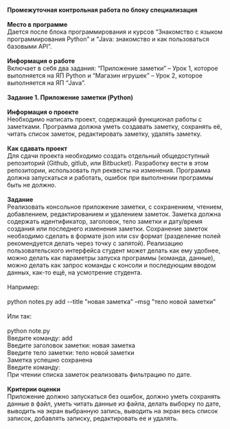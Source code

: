 <b>Промежуточная контрольная работа по блоку
специализация</b><br><br>
<b>Место в программе</b><br>
Дается после блока программирования и курсов “Знакомство с языком
программирования Python” и “Java: знакомство и как пользоваться
базовыми API”.<br><br>
<b>Информация о работе</b><br>
Включает в себя два задания: “Приложение заметки” – Урок 1, которое
выполняется на ЯП Python и “Магазин игрушек” – Урок 2, которое
выполняется на ЯП “Java”.<br><br>
<b>Задание 1. Приложение заметки (Python)</b><br><br>
<b>Информация о проекте</b><br>
Необходимо написать проект, содержащий функционал работы с заметками.
Программа должна уметь создавать заметку, сохранять её, читать список
заметок, редактировать заметку, удалять заметку.<br><br>
<b>Как сдавать проект</b><br>
Для сдачи проекта необходимо создать отдельный общедоступный
репозиторий (Github, gitlub, или Bitbucket). Разработку вести в этом
репозитории, использовать пул реквесты на изменения. Программа должна
запускаться и работать, ошибок при выполнении программы быть не должно.<br><br>
<b>Задание</b><br>
Реализовать консольное приложение заметки, с сохранением, чтением,
добавлением, редактированием и удалением заметок. Заметка должна
содержать идентификатор, заголовок, тело заметки и дату/время создания или
последнего изменения заметки. Сохранение заметок необходимо сделать в
формате json или csv формат (разделение полей рекомендуется делать через
точку с запятой). Реализацию пользовательского интерфейса студент может
делать как ему удобнее, можно делать как параметры запуска программы
(команда, данные), можно делать как запрос команды с консоли и
последующим вводом данных, как-то ещё, на усмотрение студента.<br><br>
Например:<br><br>
python notes.py add --title "новая заметка" –msg "тело новой заметки"<br><br>
Или так:<br><br>
python note.py<br>
Введите команду: add<br>
Введите заголовок заметки: новая заметка<br>
Введите тело заметки: тело новой заметки<br>
Заметка успешно сохранена<br>
Введите команду:<br>
При чтении списка заметок реализовать фильтрацию по дате.<br><br>
<b>Критерии оценки</b><br>
Приложение должно запускаться без ошибок, должно уметь сохранять данные
в файл, уметь читать данные из файла, делать выборку по дате, выводить на
экран выбранную запись, выводить на экран весь список записок, добавлять
записку, редактировать ее и удалять.